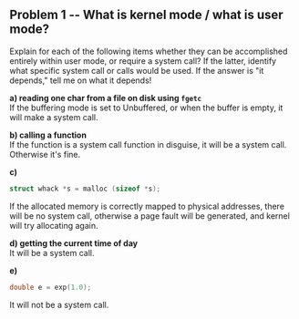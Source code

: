 ## Problem 1 -- What is kernel mode / what is user mode?

Explain for each of the following items whether they can be accomplished entirely within user mode, or require a system call? If the latter, identify what specific system call or calls would be used. If the answer is "it depends," tell me on what it depends!

**a) reading one char from a file on disk using `fgetc`**  
  If the buffering mode is set to Unbuffered, or when the buffer is empty, it will make a system call.

**b) calling a function**  
  If the function is a system call function in disguise, it will be a system call. Otherwise it's fine.

**c)**
```c
struct whack *s = malloc (sizeof *s);
```  
  If the allocated memory is correctly mapped to physical addresses, there will be no system call, otherwise a page fault will be generated, and kernel will try allocating again.

**d) getting the current time of day**  
  It will be a system call.

**e)**
```c
double e = exp(1.0);
```  
  It will not be a system call.
